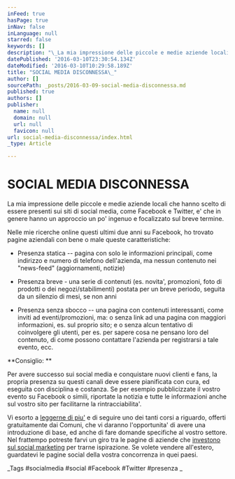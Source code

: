 ```yaml
---
inFeed: true
hasPage: true
inNav: false
inLanguage: null
starred: false
keywords: []
description: "\_La mia impressione delle piccole e medie aziende locali che hanno scelto di essere presenti sui siti di social media, come Facebook e Twitter, e’ che in genere hanno un approccio un po’ ingenuo e focalizzato sul breve termine.\_"
datePublished: '2016-03-10T23:30:54.134Z'
dateModified: '2016-03-10T10:29:58.189Z'
title: "SOCIAL MEDIA DISCONNESSA\_"
author: []
sourcePath: _posts/2016-03-09-social-media-disconnessa.md
published: true
authors: []
publisher:
  name: null
  domain: null
  url: null
  favicon: null
url: social-media-disconnessa/index.html
_type: Article

---
```

# SOCIAL MEDIA DISCONNESSA 

La mia impressione delle piccole e medie aziende locali che hanno scelto di essere presenti sui siti di social media, come Facebook e Twitter, e' che in genere hanno un approccio un po' ingenuo e focalizzato sul breve termine. 

Nelle mie ricerche online questi ultimi due anni su Facebook, ho trovato pagine aziendali con bene o male queste caratteristiche: 

* Presenza statica -- pagina con solo le informazioni principali, come indirizzo e numero di telefono dell'azienda, ma nessun contenuto nei "news-feed" (aggiornamenti, notizie) 

* Presenza breve - una serie di contenuti (es. novita', promozioni, foto di prodotti o dei negozi/stabilimenti) postata per un breve periodo, seguita da un silenzio di mesi, se non anni 

* Presenza senza sbocco -- una pagina con contenuti interessanti, come inviti ad eventi/promozioni, ma:
o senza link ad una pagina con maggiori informazioni, es. sul proprio sito; e 
o senza alcun tentativo di coinvolgere gli utenti, per es. per sapere cosa ne pensano loro del contenuto, di come possono contattare l'azienda per registrarsi a tale evento, ecc. 

**Consiglio: **

Per avere successo sui social media e conquistare nuovi clienti e fans, la propria presenza su questi canali deve essere pianificata con cura, ed eseguita con disciplina e costanza. Se per esempio pubblicizzate il vostro evento su Facebook o simili, riportate la notizia e tutte le informazioni anche sul vostro sito per facilitarne la rintracciabilita'. 

Vi esorto a [leggerne di piu'][0] e di seguire uno dei tanti corsi a riguardo, offerti gratuitamente dai Comuni, che vi daranno l'opportunita' di avere una introduzione di base, ed anche di fare domande specifiche al vostro settore. Nel frattempo potreste farvi un giro tra le pagine di aziende che [investono sul social marketing][1] per trarne ispirazione. Se volete vendere all'estero, guardatevi le pagine social della vostra concorrenza in quei paesi. 

_Tags \#socialmedia \#social \#Facebook \#Twitter \#presenza
_

[0]: http://it.wikipedia.org/wiki/Social_media_marketing
[1]: http://www.blogmeter.it/blog/social-analytics-blog/2014/09/08/facebook-top-brands-agosto-2014-la-classifica-delle-migliori-aziende-su-facebook/